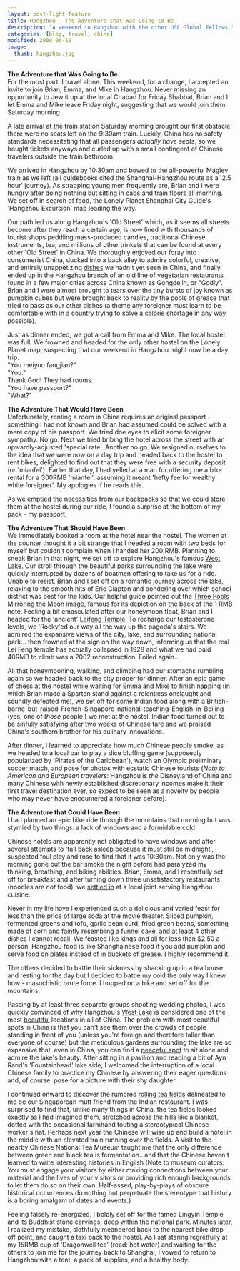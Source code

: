 ```yaml
---
layout: post-light-feature
title: Hangzhou - The Adventure that Was Going to Be
description: "A weekend in Hangzhou with the other USC Global Fellows."
categories: [blog, travel, china]
modified: 2008-06-19
image:
  thumb: hangzhou.jpg
---
```

<strong>The Adventure that Was Going to Be</strong><br>
For the most part, I travel alone. This weekend, for a change, I accepted an invite to join Brian, Emma, and Mike in Hangzhou. Never missing an opportunity to Jew it up at the local Chabad for Friday Shabbat, Brian and I let Emma and Mike leave Friday night, suggesting that we would join them Saturday morning.

A late arrival at the train station Saturday morning brought our first obstacle: there were no seats left on the 9:30am train. Luckily, China has no safety standards necessitating that all passengers <em>actually have seats</em>, so we bought tickets anyways and curled up with a small contingent of Chinese travelers outside the train bathroom.

We arrived in Hangzhou by 10:30am and bowed to the all-powerful Maglev train as we left (all guidebooks cited the Shanghai-Hangzhou route as a '2.5 hour' journey). As strapping young men frequently are, Brian and I were hungry after doing nothing but sitting in cabs and train floors all morning. We set off in search of food, the Lonely Planet Shanghai City Guide's 'Hangzhou Excursion' map leading the way.

Our path led us along Hangzhou's 'Old Street' which, as it seems all streets become after they reach a certain age, is now lined with thousands of tourist shops peddling mass-produced candies, traditional Chinese instruments, tea, and millions of other trinkets that can be found at every other 'Old Street' in China. We thoroughly enjoyed our foray into consumerist China, ducked into a back alley to admire colorful, creative, and entirely unappetizing [dishes](http://www.djstrouse.com/images/hangzhoustreetfood.jpg) we hadn't yet seen in China, and finally ended up in the Hangzhou branch of an old line of vegetarian restaurants found in a few major cities across China known as Gongdelin, or "Godly". Brian and I were almost brought to tears over the tiny bursts of joy known as pumpkin cubes but were brought back to reality by the pools of grease that tried to pass as our other dishes (a theme any foreigner must learn to be comfortable with in a country trying to solve a calorie shortage in any way possible).

Just as dinner ended, we got a call from Emma and Mike. The local hostel was full. We frowned and headed for the only other hostel on the Lonely Planet map, suspecting that our weekend in Hangzhou might now be a day trip.<br>
"You meiyou fangjian?"<br>
"You."<br>
Thank God! They had rooms.<br>
"You have passport?"<br>
"What?"<br>

<strong>The Adventure That Would Have Been</strong><br>
Unfortunately, renting a room in China requires an original passport - something I had not known and Brian had assumed could be solved with a mere copy of his passport. We tried doe eyes to elicit some foreigner sympathy. No go. Next we tried bribing the hotel across the street with an upwardly-adjusted 'special rate'. Another no go.
We resigned ourselves to the idea that we were now on a day trip and headed back to the hostel to rent bikes, delighted to find out that they were free with a security deposit (or 'mianfei'). Earlier that day, I had yelled at a man for offering me a bike rental for a 300RMB 'mianfei', assuming it meant 'hefty fee for wealthy white foreigner'. My apologies if he reads this.

As we emptied the necessities from our backpacks so that we could store them at the hostel during our ride, I found a surprise at the bottom of my pack - my passport.

<strong>The Adventure That Should Have Been</strong><br>
We immediately booked a room at the hotel near the hostel. The women at the counter thought it a bit strange that I needed a room with two beds for myself but couldn't complain when I handed her 200 RMB. Planning to sneak Brian in that night, we set off to explore Hangzhou's famous [West Lake](http://www.djstrouse.com/images/hangzhoupavilion.jpg). Our stroll through the beautiful parks surrounding the lake were quickly interrupted by dozens of boatmen offering to take us for a ride. Unable to resist, Brian and I set off on a romantic journey across the lake, relaxing to the smooth hits of Eric Clapton and pondering over which school district was best for the kids.  Our helpful guide pointed out the <a href="http://www.chinaodysseytours.com/special-topic-about-china/sceneries-on-rmb-banknotes.html">Three Pools Mirroring the Moon</a> image, famous for its depiction on the back of the 1 RMB note. Feeling a bit emasculated after our honeymoon float, Brian and I headed for the 'ancient' [Leifeng Temple](http://www.djstrouse.com/images/hangzhoutemple.jpg). To recharge our testosterone levels, we 'Rocky'ed our way all the way up the pagoda's stairs. We admired the expansive views of the city, lake, and surrounding national park... then frowned at the sign on the way down, informing us that the real Lei Feng temple has actually collapsed in 1928 and what we had paid 40RMB to climb was a 2002 reconstruction. Foiled again...

All that honeymooning, walking, and climbing had our stomachs rumbling again so we headed back to the city proper for dinner. After an epic game of chess at the hostel while waiting for Emma and Mike to finish napping (in which Brian made a Spartan stand against a relentless onslaught and soundly defeated me), we set off for some Indian food along with a British-borne-but-raised-French-Singapore-national-teaching-English-in-Beijing (yes, one of <em>those </em>people ) we met at the hostel. Indian food turned out to be sinfully satisfying after two weeks of Chinese fare and we praised China's southern brother for his culinary innovations.

After dinner, I learned to appreciate how much Chinese people smoke, as we headed to a local bar to play a dice bluffing game (supposedly popularized by 'Pirates of the Caribbean'), watch an Olympic preliminary soccer match, and pose for photos with ecstatic Chinese tourists (<em>Note to American and European travelers</em>: Hangzhou is <em>the </em>Disneyland of China and many Chinese with newly established discretionary incomes make it their first travel destination ever, so expect to be seen as a novelty by people who may never have encountered a foreigner before).

<strong>The Adventure that Could Have Been</strong><br>
I had planned an epic bike ride through the mountains that morning but was stymied by two things: a lack of windows and a formidable cold.

Chinese hotels are apparently not obligated to have windows and after several attempts to 'fall back asleep because it must still be midnight', I suspected foul play and rose to find that it was 10:30am. Not only was the morning gone but the bar smoke the night before had paralyzed my thinking, breathing, and biking abilities. Brian, Emma, and I resentfully set off for breakfast and after turning down three unsatisfactory restaurants (noodles are <em>not </em>food), we [settled in](http://www.djstrouse.com/images/hangzhouemmabrian.jpg) at a local joint serving Hangzhou cuisine.

Never in my life have I experienced such a delicious and varied feast for less than the price of large soda at the movie theater. Sliced pumpkin, fermented greens and tofu, garlic bean curd, fried green beans, something made of corn and faintly resembling a funnel cake, and at least 4 other dishes I cannot recall. We feasted like kings and all for less than $2.50 a person. Hangzhou food is like Shanghainese food if you add pumpkin and serve food on plates instead of in buckets of grease. I highly recommend it.

The others decided to battle their sickness by shacking up in a tea house and resting for the day but I decided to battle my cold the only way I knew how - masochistic brute force. I hopped on a bike and set off for the mountains.

Passing by at least three separate groups shooting wedding photos, I was quickly convinced of why Hangzhou's [West Lake](http://www.djstrouse.com/images/hangzhoulake.jpg) is considered one of the most [beautiful](http://www.djstrouse.com/images/hangzhouwater.jpg) locations in all of China. The problem with most beautiful spots in China is that you can't see them over the crowds of people standing in front of you (unless you're foreign and therefore taller than everyone of course) but the meticulous gardens surrounding the lake are so expansive that, even in China, you can find a [peaceful spot](http://www.djstrouse.com/images/hangzhouhouse.jpg) to sit alone and admire the lake's beauty. After sitting in a pavilion and reading a bit of Ayn Rand's 'Fountainhead' lake side, I welcomed the interruption of a local Chinese family to practice my Chinese by answering their eager questions and, of course, pose for a picture with their shy daughter.

I continued onward to discover the rumored [rolling tea fields](http://www.djstrouse.com/images/hangzhoufield.jpg) delineated to me be our Singaporean mutt friend from the Indian restaurant. I was surprised to find that, unlike many things in China, the tea fields looked exactly as I had imagined them, stretched across the hills like a blanket, dotted with the occasional farmhand touting a stereotypical Chinese worker's hat. Perhaps next year the Chinese will wise up and build a hotel in the middle with an elevated train running over the fields. A visit to the nearby Chinese National Tea Museum taught me that the only difference between green and black tea is fermentation.. and that the Chinese haven't learned to write interesting histories in English (Note to museum curators: You must engage your visitors by either making connections between your material and the lives of your visitors or providing rich enough backgrounds to let them do so on their own. Half-assed, play-by-plays of obscure historical occurrences do nothing but perpetuate the stereotype that history is a boring amalgam of dates and events.)

Feeling falsely re-energized, I boldly set off for the famed Lingyin Temple and its Buddhist stone carvings, deep within the national park. Minutes later, I realized my mistake, slothfully meandered back to the nearest bike drop-off point, and caught a taxi back to the hostel. As I sat staring regretfully at my 15RMB cup of 'Dragonwell tea' (read: hot water) and waiting for the others to join me for the journey back to Shanghai, I vowed to return to Hangzhou with a tent, a pack of supplies, and a healthy body.